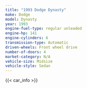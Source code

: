 ```yaml
---
title: "1993 Dodge Dynasty"
make: Dodge
model: Dynasty
year: 1993
engine-fuel-type: regular unleaded
engine-hp: 141
engine-cylinders: 6
transmission-type: Automatic
driven-wheels: Front wheel drive
number-of-doors: 4
market-category: N/A
vehicle-size: Midsize
vehicle-style: Sedan
---
```


{{< car_info >}}
